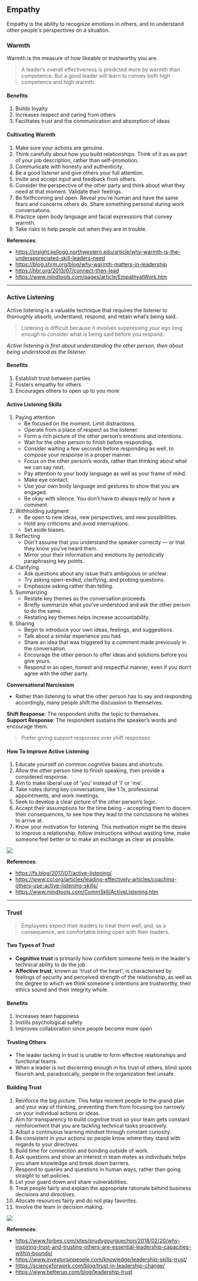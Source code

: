 ## Empathy

Empathy is the ability to recognize emotions in others, and to understand other people's perspectives on a situation. 


### Warmth

Warmth is the measure of how likeable or trustworthy you are.

> A leader’s overall effectiveness is predicted more by warmth than competence. But a good leader will learn to convey both high competence and high warmth.

#### Benefits

1. Builds loyalty
2. Increases respect and caring from others
3. Facilitates trust and the communication and absorption of ideas


#### Cultivating Warmth

1. Make sure your actions are genuine.
2. Think carefully about how you build relationships. Think of it as as part of your job description, rather than self-promotion.
3. Communicate with honesty and authenticity.
4. Be a good listener and give others your full attention.
5. Invite and accept input and feedback from others.
6. Consider the perspective of the other party and think about what they need at that moment. Validate their feelings.
7. Be forthcoming and open. Reveal you're human and have the same fears and concerns others do. Share something personal during work conversations.
8. Practice open body language and facial expressions that convey warmth.
9. Take risks to help people out when they are in trouble.


**References**:  
- https://insight.kellogg.northwestern.edu/article/why-warmth-is-the-underappreciated-skill-leaders-need  
- https://blog.shrm.org/blog/why-warmth-matters-in-leadership  
- https://hbr.org/2013/07/connect-then-lead
- https://www.mindtools.com/pages/article/EmpathyatWork.htm

----

### Active Listening

Active listening is a valuable technique that requires the listener to thoroughly absorb, understand, respond, and retain what’s being said.

> Listening is difficult because it involves suppressing your ego long enough to consider what is being said before you respond.

*Active listening is first about understanding the other person, then about being understood as the listener.*

#### Benefits

1. Establish trust between parties
2. Fosters empathy for others
3. Encourages others to open up to you more

#### Active Listening Skills

1. Paying attention
   * Be focused on the moment. Limit distractions.
   * Operate from a place of respect as the listener.
   * Form a rich picture of the other person’s emotions and intentions.
   * Wait for the other person to finish before responding.
   * Consider waiting a few seconds before responding as well, to compose your response in a proper manner. 
   * Focus on the other person’s words, rather than thinking about what we can say next.
   * Pay attention to your body language as well as your frame of mind.
   * Make eye contact.
   * Use your own body language and gestures to show that you are engaged.
   * Be okay with silence. You don’t have to always reply or have a comment.
2. Withholding judgment
   * Be open to new ideas, new perspectives, and new possibilities.
   * Hold any criticisms and avoid interruptions.
   * Set aside biases.
3. Reflecting
   * Don't assume that you understand the speaker correctly — or that they know you've heard them. 
   * Mirror your their information and emotions by periodically paraphrasing key points.
4. Clarifying
   * Ask questions about any issue that’s ambiguous or unclear.
   * Try asking open-ended, clarifying, and probing questions.
   * Emphasize asking rather than telling.
5. Summarizing
   * Restate key themes as the conversation proceeds.
   * Briefly summarize what you’ve understood and ask the other person to do the same.
   * Restating key themes helps increase accountability.
6. Sharing
   * Begin to introduce your own ideas, feelings, and suggestions.
   * Talk about a similar experience you had.
   * Share an idea that was triggered by a comment made previously in the conversation.
   * Encourage the other person to offer ideas and solutions before you give yours.
   * Respond in an open, honest and respectful manner, even if you don't agree with the other party.

**Conversational Narcissism**
+ Rather than listening to what the other person has to say and responding accordingly, many people shift the discussion to themselves.

**Shift Response**: The respondent shifts the topic to themselves.  
**Support Response**: The respondent sustains the speaker’s words and encourage them.

> Prefer giving support responses over shift responses

#### How To Improve Active Listening

1. Educate yourself on common cognitive biases and shortcuts. 
2. Allow the other person time to finish speaking, then provide a considered response.
3. Aim to make liberal use of 'you' instead of 'I' or 'me'.
4. Take notes during key conversations, like 1:1s, professional appointments, and work meetings.
5. Seek to develop a clear picture of the other person’s logic.
6. Accept their assumptions for the time being – accepting them to discern their consequences, to see how they lead to the conclusions he wishes to arrive at.
7. Know your motivation for listening. This motivation might be the desire to improve a relationship, follow instructions without wasting time, make someone feel better or to make an exchange as clear as possible.

![](active-listening.png)

**References**:  
- https://fs.blog/2017/07/active-listening/  
- https://www.ccl.org/articles/leading-effectively-articles/coaching-others-use-active-listening-skills/  
- https://www.mindtools.com/CommSkll/ActiveListening.htm


----

### Trust

> Employees expect their leaders to treat them well, and, as a consequence, are comfortable being open with their leaders.

#### Two Types of Trust

* **Cognitive trust** is primarily how confident someone feels in the leader's technical ability to do the job.
* **Affective trust**, known as 'trust of the heart', is characterised by feelings of security and perceived strength of the relationship, as well as the degree to which we think someone's intentions are trustworthy, their ethics sound and their integrity whole.

#### Benefits

1. Increases team happiness
2. Instills psychological safety
3. Improves collaboration since people become more open

#### Trusting Others

+ The leader lacking in trust is unable to form effective relationships and functional teams. 
+ When a leader is not discerning enough in his trust of others, blind spots flourish and, paradoxically, people in the organization feel unsafe.

#### Building Trust

1. Reinforce the big picture. This helps reorient people to the grand plan and your way of thinking, preventing them from focusing too narrowly on your individual actions or ideas.
2. Aim for transparency to build cognitive trust so your team gets constant reinforcement that you are tackling technical tasks proactively.
3. Adopt a continuous learning mindset through constant curiosity.
4. Be consistent in your actions so people know where they stand with regards to your directives.
5. Build time for connection and bonding outside of work.
6. Ask questions and show an interest in team mates as individuals helps you share knowledge and break down barriers. 
7. Respond to queries and questions in human ways, rather than going straight to set policies.
8. Let your guard down and share vulnerabilities.
9.  Treat people fairly and explain the appropriate rationale behind business decisions and directives.
10. Allocate resources fairly and do not play favorites.
11. Involve the team in decision making.

![](trust-leadership.png)

**References**:  
- https://www.forbes.com/sites/prudygourguechon/2018/02/20/why-inspiring-trust-and-trusting-others-are-essential-leadership-capacities-within-bounds/  
- https://www.investorsinpeople.com/knowledge/leadership-skills-trust/
- https://scienceforwork.com/blog/trust-in-leadership-change/
- https://www.betterup.com/blog/leadership-trust